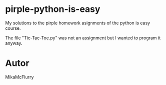 # pirple-python-is-easy
My solutions to the pirple homework asignments of the python is easy course.

The file "Tic-Tac-Toe.py" was not an assignment but I wanted to program it anyway.

# Autor
MikaMcFlurry

